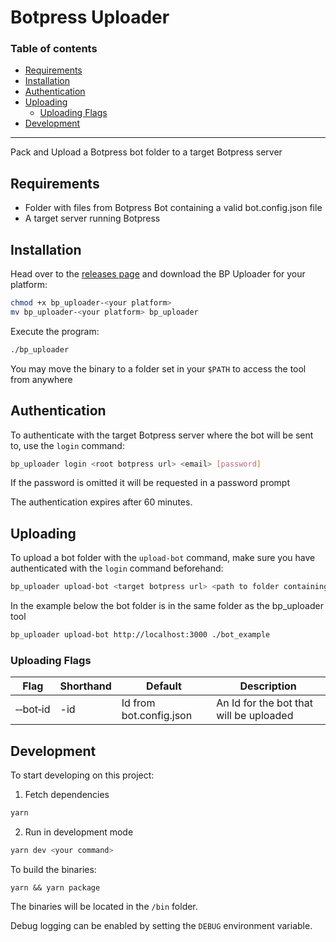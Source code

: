 # Botpress Uploader

### Table of contents

- [Requirements](#requirements)
- [Installation](#installation)
- [Authentication](#authentication)
- [Uploading](#Uploading)
  - [Uploading Flags](#Uploading-flags)
- [Development](#development)

---

Pack and Upload a Botpress bot folder to a target Botpress server

## Requirements

- Folder with files from Botpress Bot containing a valid bot.config.json file
- A target server running Botpress

## Installation

Head over to the [releases page](https://github.com/botpress/solutions/releases/tag/bpul-v1.0.1) and download the BP Uploader for your platform:

```sh
chmod +x bp_uploader-<your platform>
mv bp_uploader-<your platform> bp_uploader
```

Execute the program:

```sh
./bp_uploader
```

You may move the binary to a folder set in your `$PATH` to access the tool from anywhere

## Authentication

To authenticate with the target Botpress server where the bot will be sent to, use the `login` command:

```sh
bp_uploader login <root botpress url> <email> [password]
```

If the password is omitted it will be requested in a password prompt

The authentication expires after 60 minutes.

## Uploading

To upload a bot folder with the `upload-bot` command, make sure you have authenticated with the `login` command beforehand:

```sh
bp_uploader upload-bot <target botpress url> <path to folder containing the bot>
```

In the example below the bot folder is in the same folder as the bp_uploader tool

```sh
bp_uploader upload-bot http://localhost:3000 ./bot_example
```

### Uploading Flags

| Flag                          | Shorthand | Default                 | Description                             |
| ----------------------------- | --------- | ----------------------- | --------------------------------------- |
| &#x2011;&#x2011;bot&#x2011;id | -id       | Id from bot.config.json | An Id for the bot that will be uploaded |

## Development

To start developing on this project:

1. Fetch dependencies

```sh
yarn
```

2. Run in development mode

```sh
yarn dev <your command>
```

To build the binaries:

```
yarn && yarn package
```

The binaries will be located in the `/bin` folder.

Debug logging can be enabled by setting the `DEBUG` environment variable.
